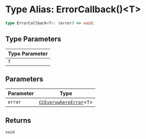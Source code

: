 # Type Alias: ErrorCallback()<T\>

```ts
type ErrorCallback<T>: (error) => void;
```

## Type Parameters

| Type Parameter |
| ------ |
| `T` |

## Parameters

| Parameter | Type |
| ------ | ------ |
| `error` | [`CCEverywhereError`](../../CCEverywhereError/classes/CCEverywhereError.md)<`T`\> |

## Returns

`void`
